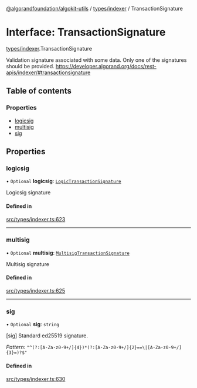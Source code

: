 [@algorandfoundation/algokit-utils](../README.md) / [types/indexer](../modules/types_indexer.md) / TransactionSignature

# Interface: TransactionSignature

[types/indexer](../modules/types_indexer.md).TransactionSignature

Validation signature associated with some data. Only one of the signatures should be provided. https://developer.algorand.org/docs/rest-apis/indexer/#transactionsignature

## Table of contents

### Properties

- [logicsig](types_indexer.TransactionSignature.md#logicsig)
- [multisig](types_indexer.TransactionSignature.md#multisig)
- [sig](types_indexer.TransactionSignature.md#sig)

## Properties

### logicsig

• `Optional` **logicsig**: [`LogicTransactionSignature`](types_indexer.LogicTransactionSignature.md)

Logicsig signature

#### Defined in

[src/types/indexer.ts:623](https://github.com/algorandfoundation/algokit-utils-ts/blob/main/src/types/indexer.ts#L623)

___

### multisig

• `Optional` **multisig**: [`MultisigTransactionSignature`](types_indexer.MultisigTransactionSignature.md)

Multisig signature

#### Defined in

[src/types/indexer.ts:625](https://github.com/algorandfoundation/algokit-utils-ts/blob/main/src/types/indexer.ts#L625)

___

### sig

• `Optional` **sig**: `string`

[sig] Standard ed25519 signature.

*Pattern:* `"^(?:[A-Za-z0-9+/]{4})*(?:[A-Za-z0-9+/]{2}==\|[A-Za-z0-9+/]{3}=)?$"`

#### Defined in

[src/types/indexer.ts:630](https://github.com/algorandfoundation/algokit-utils-ts/blob/main/src/types/indexer.ts#L630)
